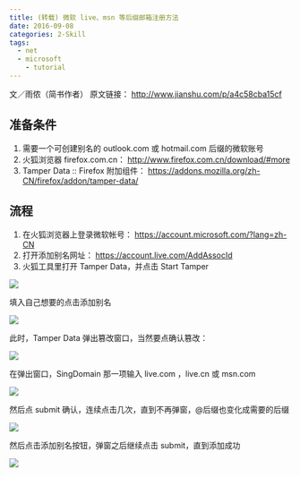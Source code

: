 ```yaml
---
title: (转载) 微软 live、msn 等后缀邮箱注册方法
date: 2016-09-08
categories: 2-Skill
tags:
  - net
  - microsoft
	- tutorial
---
```


文／雨侬（简书作者）
原文链接： <http://www.jianshu.com/p/a4c58cba15cf>

## 准备条件

1. 需要一个可创建别名的 outlook.com 或 hotmail.com 后缀的微软账号
2. 火狐浏览器 firefox.com.cn： http://www.firefox.com.cn/download/#more
3. Tamper Data :: Firefox 附加组件： https://addons.mozilla.org/zh-CN/firefox/addon/tamper-data/

## 流程

1. 在火狐浏览器上登录微软帐号： https://account.microsoft.com/?lang=zh-CN
2. 打开添加别名网址： https://account.live.com/AddAssocId
3. 火狐工具里打开 Tamper Data，并点击 Start Tamper

![](http://oi0t0q67c.bkt.clouddn.com/blog_skill/LiveMailRegister_1.jpg)

填入自己想要的点击添加别名

![](http://oi0t0q67c.bkt.clouddn.com/blog_skill/LiveMailRegister_2.jpg)

此时，Tamper Data 弹出篡改窗口，当然要点确认篡改：

![](http://oi0t0q67c.bkt.clouddn.com/blog_skill/LiveMailRegister_3.jpg)

在弹出窗口，SingDomain 那一项输入 live.com ，live.cn 或 msn.com

![](http://oi0t0q67c.bkt.clouddn.com/blog_skill/LiveMailRegister_4.jpg)

然后点 submit 确认，连续点击几次，直到不再弹窗，@后缀也变化成需要的后缀

![](http://oi0t0q67c.bkt.clouddn.com/blog_skill/LiveMailRegister_5.jpg)

然后点击添加别名按钮，弹窗之后继续点击 submit，直到添加成功

![](http://oi0t0q67c.bkt.clouddn.com/blog_skill/LiveMailRegister_6.jpg)
